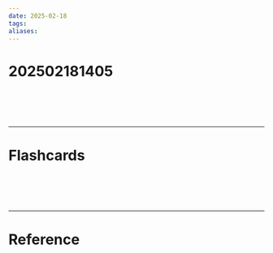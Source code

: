 ```yaml
---
date: 2025-02-18
tags: 
aliases:
---
```

# 202502181405


# ‌
---
# Flashcards


# ‌
---
# Reference
